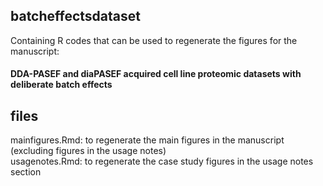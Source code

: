 ## batcheffectsdataset

Containing R codes that can be used to regenerate the figures for the manuscript: 
#### DDA-PASEF and diaPASEF acquired cell line proteomic datasets with deliberate batch effects

## files
mainfigures.Rmd: to regenerate the main figures in the manuscript (excluding figures in the usage notes) \
usagenotes.Rmd: to regenerate the case study figures in the usage notes section 
